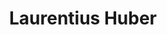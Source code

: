 ---
title: "Laurentius Huber"
presenter_id: laurentius_huber
position: Postdoctoral Fellow
start_date: 
end_date: 2019
email: 
phone: 
photo: assets/images/farbe.jpg
status: former
layout: member 
---